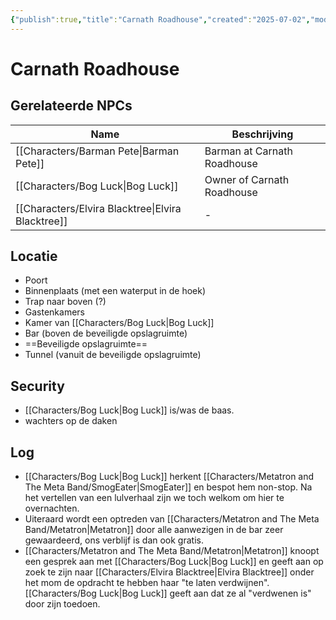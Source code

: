 ```yaml
---
{"publish":true,"title":"Carnath Roadhouse","created":"2025-07-02","modified":"2025-07-21T12:15:24.453+02:00","published":"2025-07-02","cssclasses":""}
---
```


# Carnath Roadhouse

## Gerelateerde NPCs
| Name                                                         | Beschrijving                |
| ------------------------------------------------------------ | --------------------------- |
| [[Characters/Barman Pete\|Barman Pete]]           | Barman at Carnath Roadhouse |
| [[Characters/Bog Luck\|Bog Luck]]                 | Owner of Carnath Roadhouse  |
| [[Characters/Elvira Blacktree\|Elvira Blacktree]] | \-                          |

## Locatie
- Poort
- Binnenplaats (met een waterput in de hoek)
- Trap naar boven (?)
- Gastenkamers
- Kamer van [[Characters/Bog Luck\|Bog Luck]]
- Bar (boven de beveiligde opslagruimte)
- ==Beveiligde opslagruimte==
- Tunnel (vanuit de beveiligde opslagruimte)

## Security
- [[Characters/Bog Luck\|Bog Luck]] is/was de baas.
- wachters op de daken

## Log 
- [[Characters/Bog Luck\|Bog Luck]] herkent [[Characters/Metatron and The Meta Band/SmogEater\|SmogEater]] en bespot hem non-stop. Na het vertellen van een lulverhaal zijn we toch welkom om hier te overnachten.
- Uiteraard wordt een optreden van [[Characters/Metatron and The Meta Band/Metatron\|Metatron]] door alle aanwezigen in de bar zeer gewaardeerd, ons verblijf is dan ook gratis.
- [[Characters/Metatron and The Meta Band/Metatron\|Metatron]] knoopt een gesprek aan met [[Characters/Bog Luck\|Bog Luck]] en geeft aan op zoek te zijn naar [[Characters/Elvira Blacktree\|Elvira Blacktree]] onder het mom de opdracht te hebben haar "te laten verdwijnen". [[Characters/Bog Luck\|Bog Luck]] geeft aan dat ze al "verdwenen is" door zijn toedoen.  